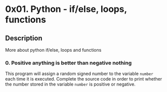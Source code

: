 # 0x01. Python - if/else, loops, functions

## Description

More about python if/else, loops and functions

### 0. Positive anything is better than negative nothing

This program will assign a random signed number to the variable ```number``` each time it is executed. Complete the source code in order to print whether the number stored in the variable ```number``` is positive or negative.
